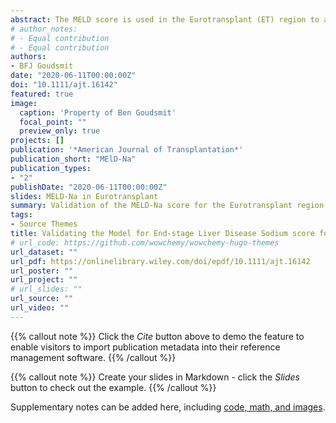 ```yaml
---
abstract: The MELD score is used in the Eurotransplant (ET) region to allocate liver grafts. Hyponatremia in cirrhotic patients is an important predictor of death but is not incorpo- rated in MELD. This study investigated the performance of the MELD-Na score for the ET region. All adult patients with chronic liver disease on the ET liver transplantation waiting list (WL) allocated through lab MELD scores were included. The MELD-corrected effect of serum sodium (Na) concentration at listing on the 90-day WL mortality was calculated using Cox regression. The MELD-Na performance was assessed with c-indices, calibra- tion per decile and Brier scores. The reclassification from MELD to MELD-Na score was calculated to estimate the impact of MELD-Na-based allocation in the ET region. For the 5223 included patients, the risk of 90-day WL death was 2.9 times higher for hypona- tremic patients. The MELD-Na had a significantly higher c-index of 0.847 (SE 0.007) and more accurate 90-day mortality prediction compared to MELD (Brier score of 0.059 vs 0.061). It was estimated that using MELD-Na would reduce WL mortality by 4.9%. The MELD-Na score yielded improved prediction of 90-day WL mortality in the ET region and using MELD-Na for liver allocation will very likely reduce WL mortality.
# author_notes:
# - Equal contribution
# - Equal contribution
authors: 
- BFJ Goudsmit
date: "2020-06-11T00:00:00Z"
doi: "10.1111/ajt.16142"
featured: true
image:
  caption: 'Property of Ben Goudsmit'
  focal_point: ""
  preview_only: true
projects: []
publication: '*American Journal of Transplantation*'
publication_short: "MElD-Na"
publication_types:
- "2"
publishDate: "2020-06-11T00:00:00Z"
slides: MELD-Na in Eurotransplant
summary: Validation of the MELD-Na score for the Eurotransplant region.
tags:
- Source Themes
title: Validating the Model for End-stage Liver Disease Sodium score for the Eurotransplant region.
# url_code: https://github.com/wowchemy/wowchemy-hugo-themes
url_dataset: ""
url_pdf: https://onlinelibrary.wiley.com/doi/epdf/10.1111/ajt.16142
url_poster: ""
url_project: ""
# url_slides: ""
url_source: ""
url_video: ""
---
```


{{% callout note %}}
Click the *Cite* button above to demo the feature to enable visitors to import publication metadata into their reference management software.
{{% /callout %}}

{{% callout note %}}
Create your slides in Markdown - click the *Slides* button to check out the example.
{{% /callout %}}

Supplementary notes can be added here, including [code, math, and images](https://wowchemy.com/docs/writing-markdown-latex/).
